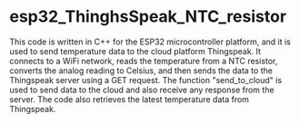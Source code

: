 # esp32_ThinghsSpeak_NTC_resistor
This code is written in C++ for the ESP32 microcontroller platform, and it is used to send temperature data to the cloud platform Thingspeak. It connects to a WiFi network, reads the temperature from a NTC resistor, converts the analog reading to Celsius, and then sends the data to the Thingspeak server using a GET request. The function "send_to_cloud" is used to send data to the cloud and also receive any response from the server. The code also retrieves the latest temperature data from Thingspeak. 
